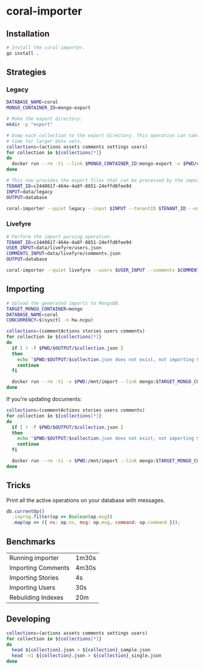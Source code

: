 # coral-importer

## Installation

```sh
# Install the coral-importer.
go install .
```

## Strategies

### Legacy

```sh
DATABASE_NAME=coral
MONGO_CONTAINER_ID=mongo-export

# Make the export directory.
mkdir -p "export"

# Dump each collection to the export directory. This operation can take some
# time for larger data sets.
collections=(actions assets comments settings users)
for collection in ${collections[*]}
do
  docker run --rm -ti --link $MONGO_CONTAINER_ID:mongo-export -v $PWD/export:/mnt/export mongo:4.2 mongoexport --host mongo-export -d $DATABASE_NAME -c $collection  -o /mnt/export/${collection}.json
done

# This now provides the export files that can be processed by the importer.
TENANT_ID=c2440817-464e-4a8f-8851-24effd8fee9d
INPUT=data/legacy
OUTPUT=database

coral-importer --quiet legacy --input $INPUT --tenantID $TENANT_ID --output $OUTPUT 2> output.log
```

### Livefyre

```sh
# Perform the import parsing operation.
TENANT_ID=c2440817-464e-4a8f-8851-24effd8fee9d
USER_INPUT=data/livefyre/users.json
COMMENTS_INPUT=data/livefyre/comments.json
OUTPUT=database

coral-importer --quiet livefyre --users $USER_INPUT --comments $COMMENTS_INPUT --tenantID $TENANT_ID --output $OUTPUT 2> output.log
```

## Importing

```sh
# Upload the generated imports to MongoDB.
TARGET_MONGO_CONTAINER=mongo
DATABASE_NAME=coral
CONCURRENCY=$(sysctl -n hw.ncpu)

collections=(commentActions stories users comments)
for collection in ${collections[*]}
do
  if [ ! -f $PWD/$OUTPUT/$collection.json ]
  then
    echo "$PWD/$OUTPUT/$collection.json does not exist, not importing $collection collection"
    continue
  fi

  docker run --rm -ti -v $PWD:/mnt/import --link mongo:$TARGET_MONGO_CONTAINER mongo:4.2 mongoimport --uri=mongodb://mongo/$DATABASE_NAME --file=/mnt/import/$OUTPUT/$collection.json --collection $collection --numInsertionWorkers $CONCURRENCY
done
```

If you're updating documents:

```sh
collections=(commentActions stories users comments)
for collection in ${collections[*]}
do
  if [ ! -f $PWD/$OUTPUT/$collection.json ]
  then
    echo "$PWD/$OUTPUT/$collection.json does not exist, not importing $collection collection"
    continue
  fi

  docker run --rm -ti -v $PWD:/mnt/import --link mongo:$TARGET_MONGO_CONTAINER mongo:4.2 mongoimport --uri=mongodb://mongo/$DATABASE_NAME --file=/mnt/import/$OUTPUT/$collection.json --collection $collection --numInsertionWorkers $CONCURRENCY --mode upsert --upsertFields id
done
```

## Tricks

Print all the active operations on your database with messages.

```js
db.currentOp()
  .inprog.filter(op => Boolean(op.msg))
  .map(op => ({ ns: op.ns, msg: op.msg, command: op.command }));
```

## Benchmarks

|                    |       |
| ------------------ | ----- |
| Running importer   | 1m30s |
| Importing Comments | 4m30s |
| Importing Stories  | 4s    |
| Importing Users    | 30s   |
| Rebuilding Indexes | 20m   |

## Developing

```sh
collections=(actions assets comments settings users)
for collection in ${collections[*]}
do
  head ${collection}.json > ${collection}_sample.json
  head -n1 ${collection}.json > ${collection}_single.json
done
```
